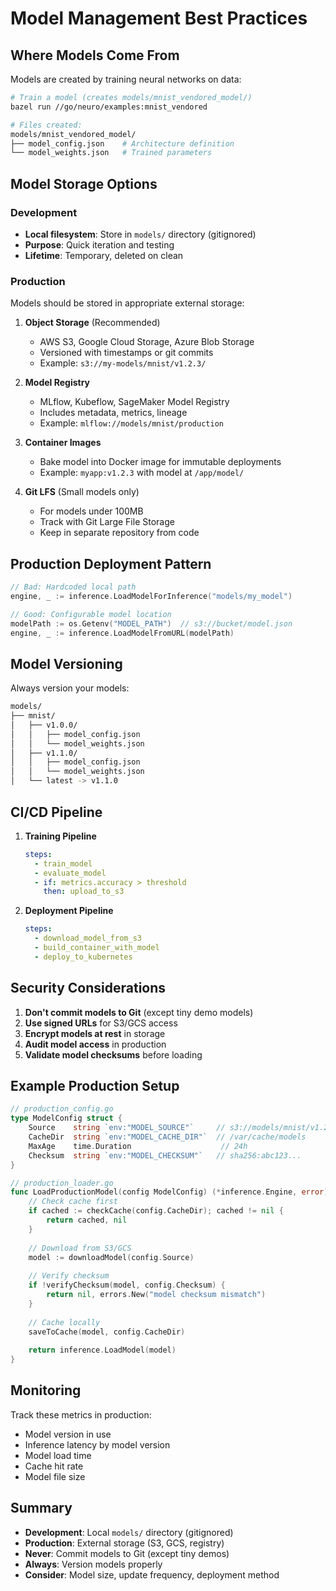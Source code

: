 # Model Management Best Practices

## Where Models Come From

Models are created by training neural networks on data:

```bash
# Train a model (creates models/mnist_vendored_model/)
bazel run //go/neuro/examples:mnist_vendored

# Files created:
models/mnist_vendored_model/
├── model_config.json    # Architecture definition
└── model_weights.json   # Trained parameters
```

## Model Storage Options

### Development
- **Local filesystem**: Store in `models/` directory (gitignored)
- **Purpose**: Quick iteration and testing
- **Lifetime**: Temporary, deleted on clean

### Production
Models should be stored in appropriate external storage:

1. **Object Storage** (Recommended)
   - AWS S3, Google Cloud Storage, Azure Blob Storage
   - Versioned with timestamps or git commits
   - Example: `s3://my-models/mnist/v1.2.3/`

2. **Model Registry**
   - MLflow, Kubeflow, SageMaker Model Registry
   - Includes metadata, metrics, lineage
   - Example: `mlflow://models/mnist/production`

3. **Container Images**
   - Bake model into Docker image for immutable deployments
   - Example: `myapp:v1.2.3` with model at `/app/model/`

4. **Git LFS** (Small models only)
   - For models under 100MB
   - Track with Git Large File Storage
   - Keep in separate repository from code

## Production Deployment Pattern

```go
// Bad: Hardcoded local path
engine, _ := inference.LoadModelForInference("models/my_model")

// Good: Configurable model location
modelPath := os.Getenv("MODEL_PATH")  // s3://bucket/model.json
engine, _ := inference.LoadModelFromURL(modelPath)
```

## Model Versioning

Always version your models:

```bash
models/
├── mnist/
│   ├── v1.0.0/
│   │   ├── model_config.json
│   │   └── model_weights.json
│   ├── v1.1.0/
│   │   ├── model_config.json
│   │   └── model_weights.json
│   └── latest -> v1.1.0
```

## CI/CD Pipeline

1. **Training Pipeline**
   ```yaml
   steps:
     - train_model
     - evaluate_model
     - if: metrics.accuracy > threshold
       then: upload_to_s3
   ```

2. **Deployment Pipeline**
   ```yaml
   steps:
     - download_model_from_s3
     - build_container_with_model
     - deploy_to_kubernetes
   ```

## Security Considerations

1. **Don't commit models to Git** (except tiny demo models)
2. **Use signed URLs** for S3/GCS access
3. **Encrypt models at rest** in storage
4. **Audit model access** in production
5. **Validate model checksums** before loading

## Example Production Setup

```go
// production_config.go
type ModelConfig struct {
    Source    string `env:"MODEL_SOURCE"`     // s3://models/mnist/v1.2.3
    CacheDir  string `env:"MODEL_CACHE_DIR"`  // /var/cache/models
    MaxAge    time.Duration                    // 24h
    Checksum  string `env:"MODEL_CHECKSUM"`   // sha256:abc123...
}

// production_loader.go
func LoadProductionModel(config ModelConfig) (*inference.Engine, error) {
    // Check cache first
    if cached := checkCache(config.CacheDir); cached != nil {
        return cached, nil
    }
    
    // Download from S3/GCS
    model := downloadModel(config.Source)
    
    // Verify checksum
    if !verifyChecksum(model, config.Checksum) {
        return nil, errors.New("model checksum mismatch")
    }
    
    // Cache locally
    saveToCache(model, config.CacheDir)
    
    return inference.LoadModel(model)
}
```

## Monitoring

Track these metrics in production:
- Model version in use
- Inference latency by model version
- Model load time
- Cache hit rate
- Model file size

## Summary

- **Development**: Local `models/` directory (gitignored)
- **Production**: External storage (S3, GCS, registry)
- **Never**: Commit models to Git (except tiny demos)
- **Always**: Version models properly
- **Consider**: Model size, update frequency, deployment method